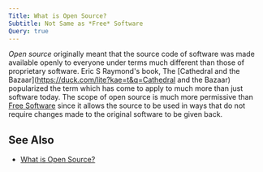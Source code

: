 ```yaml
---
Title: What is Open Source?
Subtitle: Not Same as *Free* Software
Query: true
---
```


*Open source* originally meant that the source code of software was made available openly to everyone under terms much different than those of proprietary software. Eric S Raymond's book, The [Cathedral and the Bazaar](https://duck.com/lite?kae=t&q=Cathedral and the Bazaar) popularized the term which has come to apply to much more than just software today. The scope of open source is much more permissive than [Free Software](/reviews/orgs/fsf/) since it allows the source to be used in ways that do not require changes made to the original software to be given back.

## See Also

* [What is Open Source?](https://opensource.com/resources/what-open-source)

